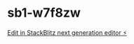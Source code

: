 # sb1-w7f8zw

[Edit in StackBlitz next generation editor ⚡️](https://stackblitz.com/~/github.com/6Kmfi6HP/sb1-w7f8zw)